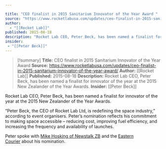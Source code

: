 ```yaml
---

title: "CEO finalist in 2015 Sanitarium Innovator of the Year Award "
source: "https://www.rocketlabusa.com/updates/ceo-finalist-in-2015-sanitarium-innovator-of-the-year-award/"
author:
  - "[[Rocket Lab]]"
published: 2015-08-18
description: "Rocket Lab CEO, Peter Beck, has been named a finalist for innovator of the year at the 2015 New Zealander of the Year Awards."
insider:
 - "[[Peter Beck]]"
---
```

>[!summary]
**Title:** CEO finalist in 2015 Sanitarium Innovator of the Year Award 
**Source:** https://www.rocketlabusa.com/updates/ceo-finalist-in-2015-sanitarium-innovator-of-the-year-award/
**Author:** [[Rocket Lab]]
**Published:** 2015-08-18
**Description:** Rocket Lab CEO, Peter Beck, has been named a finalist for innovator of the year at the 2015 New Zealander of the Year Awards.
**Insider:** [[Peter Beck]]

Rocket Lab CEO, Peter Beck, has been named a finalist for innovator of the year at the 2015 New Zealander of the Year Awards.

“Peter Beck, the CEO of Rocket Lab Ltd, is redefining the space industry,” according to event organisers. Peter’s nomination reflects his commitment to making space accessible – reducing cost, improving fuel efficiency, and increasing the frequency and availability of launches.

Peter spoke with [Mike Hosking of Newstalk ZB](https://www.youtube.com/watch?v=-BeY7vs3DOQ&feature=youtu.be) and the [Eastern Courier](http://www.stuff.co.nz/auckland/local-news/eastern-courier/66286264/Drive-to-make-space-more-accessible) about his nomination.